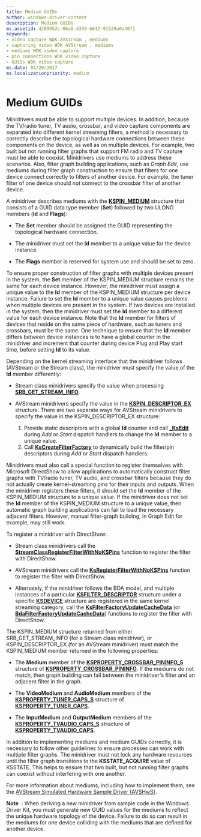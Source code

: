 ```yaml
---
title: Medium GUIDs
author: windows-driver-content
description: Medium GUIDs
ms.assetid: 4209952c-0ba5-4359-b612-91529a0a46f1
keywords:
- video capture WDK AVStream , mediums
- capturing video WDK AVStream , mediums
- mediums WDK video capture
- pin connections WDK video capture
- GUIDs WDK video capture
ms.date: 04/20/2017
ms.localizationpriority: medium
---
```


# Medium GUIDs


Minidrivers must be able to support multiple devices. In addition, because the TV/radio tuner, TV audio, crossbar, and video capture components are separated into different kernel streaming filters, a method is necessary to correctly describe the topological hardware connections between these components on the device, as well as on multiple devices. For example, two built but not running filter graphs that support FM radio and TV capture must be able to coexist. Minidrivers use mediums to address these scenarios. Also, filter graph building applications, such as *Graph Edit*, use mediums during filter graph construction to ensure that filters for one device connect correctly to filters of another device. For example, the tuner filter of one device should not connect to the crossbar filter of another device.

A minidriver describes mediums with the [**KSPIN\_MEDIUM**](https://msdn.microsoft.com/library/windows/hardware/ff563538) structure that consists of a GUID data type member (**Set**) followed by two ULONG members (**Id** and **Flags**):

-   The **Set** member should be assigned the GUID representing the topological hardware connection.

-   The minidriver must set the **Id** member to a unique value for the device instance.

-   The **Flags** member is reserved for system use and should be set to zero.

To ensure proper construction of filter graphs with multiple devices present in the system, the **Set** member of the KSPIN\_MEDIUM structure remains the same for each device instance. However, the minidriver must assign a unique value to the **Id** member of the KSPIN\_MEDIUM structure per device instance. Failure to set the **Id** member to a unique value causes problems when multiple devices are present in the system. If two devices are installed in the system, then the minidriver must set the **Id** member to a different value for each device instance. Note that the **Id** member for filters of devices that reside on the same piece of hardware, such as tuners and crossbars, must be the same. One technique to ensure that the **Id** member differs between device instances is to have a global counter in the minidriver and increment that counter during device Plug and Play start time, before setting **Id** to its value.

Depending on the kernel streaming interface that the minidriver follows (AVStream or the Stream class), the minidriver must specify the value of the **Id** member differently:

-   Stream class minidrivers specify the value when processing [**SRB\_GET\_STREAM\_INFO**](https://msdn.microsoft.com/library/windows/hardware/ff568173).

-   AVStream minidrivers specify the value in the [**KSPIN\_DESCRIPTOR\_EX**](https://msdn.microsoft.com/library/windows/hardware/ff563534) structure. There are two separate ways for AVStream minidrivers to specify the value in the KSPIN\_DESCRIPTOR\_EX structure:

    1.  Provide static descriptors with a global **Id** counter and call [**\_KsEdit**](https://msdn.microsoft.com/library/windows/hardware/ff568796) during *Add* or *Start* dispatch handlers to change the **Id** member to a unique value.
    2.  Call [**KsCreateFilterFactory**](https://msdn.microsoft.com/library/windows/hardware/ff561650) to dynamically build the filter/pin descriptors during *Add* or *Start* dispatch handlers.

Minidrivers must also call a special function to register themselves with Microsoft DirectShow to allow applications to automatically construct filter graphs with TV/radio tuner, TV audio, and crossbar filters because they do not actually create kernel-streaming pins for their inputs and outputs. When the minidriver registers these filters, it should set the **Id** member of the KSPIN\_MEDIUM structure to a unique value. If the minidriver does not set the **Id** member of the KSPIN\_MEDIUM structure to a unique value, then automatic graph building applications can fail to load the necessary adjacent filters. However, manual filter-graph building, in Graph Edit for example, may still work.

To register a minidriver with DirectShow:

-   Stream class minidrivers call the [**StreamClassRegisterFilterWithNoKSPins**](https://msdn.microsoft.com/library/windows/hardware/ff568261) function to register the filter with DirectShow.

-   AVStream minidrivers call the [**KsRegisterFilterWithNoKSPins**](https://msdn.microsoft.com/library/windows/hardware/ff566773) function to register the filter with DirectShow.

-   Alternately, if the minidriver follows the BDA model, and multiple instances of a particular [**KSFILTER\_DESCRIPTOR**](https://msdn.microsoft.com/library/windows/hardware/ff562553) structure under a specific [**KSDEVICE**](https://msdn.microsoft.com/library/windows/hardware/ff561681) structure are registered in the same kernel streaming category, call the [**KsFilterFactoryUpdateCacheData**](https://msdn.microsoft.com/library/windows/hardware/ff562540) (or [**BdaFilterFactoryUpdateCacheData**](https://msdn.microsoft.com/library/windows/hardware/ff556455)) functions to register the filter with DirectShow.

The KSPIN\_MEDIUM structure returned from either SRB\_GET\_STREAM\_INFO (for a Stream class minidriver), or KSPIN\_DESCRIPTOR\_EX (for an AVStream minidriver) must match the KSPIN\_MEDIUM member returned in the following properties:

-   The **Medium** member of the [**KSPROPERTY\_CROSSBAR\_PININFO\_S**](https://msdn.microsoft.com/library/windows/hardware/ff565123) structure of [**KSPROPERTY\_CROSSBAR\_PININFO**](https://msdn.microsoft.com/library/windows/hardware/ff565121). If the mediums do not match, then graph building can fail between the minidriver's filter and an adjacent filter in the graph.

-   The **VideoMedium** and **AudioMedium** members of the [**KSPROPERTY\_TUNER\_CAPS\_S**](https://msdn.microsoft.com/library/windows/hardware/ff565828) structure of [**KSPROPERTY\_TUNER\_CAPS**](https://msdn.microsoft.com/library/windows/hardware/ff565825).

-   The **InputMedium** and **OutputMedium** members of the [**KSPROPERTY\_TVAUDIO\_CAPS\_S**](https://msdn.microsoft.com/library/windows/hardware/ff565936) structure of [**KSPROPERTY\_TVAUDIO\_CAPS**](https://msdn.microsoft.com/library/windows/hardware/ff565933).

In addition to implementing mediums and medium GUIDs correctly, it is necessary to follow other guidelines to ensure processes can work with multiple filter graphs. The minidriver must not lock any hardware resources until the filter graph transitions to the **KSSTATE\_ACQUIRE** value of KSSTATE. This helps to ensure that two built, but not running filter graphs can coexist without interfering with one another.

For more information about mediums, including how to implement them, see the [AVStream Simulated Hardware Sample Driver (AVSHwS)](http://go.microsoft.com/fwlink/p/?linkid=256083).

**Note**  : When deriving a new minidriver from sample code in the Windows Driver Kit, you must generate new GUID values for the mediums to reflect the unique hardware topology of the device. Failure to do so can result in the mediums for one device colliding with the mediums that are defined for another device.

 

 

 




